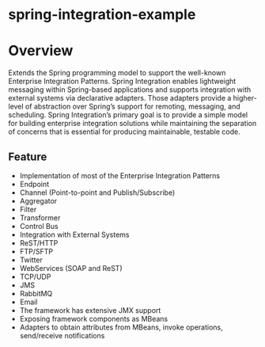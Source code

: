# spring-integration-example

# Overview
Extends the Spring programming model to support the well-known Enterprise Integration Patterns. Spring Integration enables lightweight messaging within Spring-based applications and supports integration with external systems via declarative adapters. Those adapters provide a higher-level of abstraction over Spring’s support for remoting, messaging, and scheduling. Spring Integration’s primary goal is to provide a simple model for building enterprise integration solutions while maintaining the separation of concerns that is essential for producing maintainable, testable code.

## Feature
 - Implementation of most of the Enterprise Integration Patterns
 - Endpoint
 - Channel (Point-to-point and Publish/Subscribe)
 - Aggregator
 - Filter
 - Transformer
 - Control Bus
 - Integration with External Systems
 - ReST/HTTP
 - FTP/SFTP
 - Twitter
 - WebServices (SOAP and ReST)
 - TCP/UDP
 - JMS
 - RabbitMQ
 - Email
 - The framework has extensive JMX support
 - Exposing framework components as MBeans
 - Adapters to obtain attributes from MBeans, invoke operations, send/receive notifications
